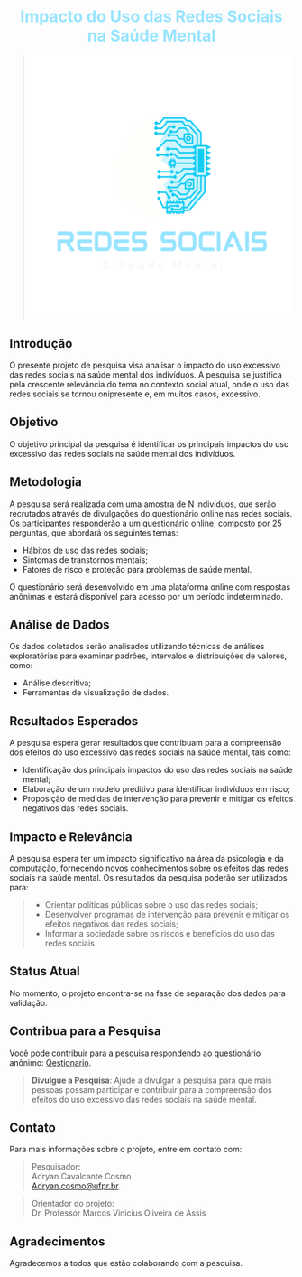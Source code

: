 
# <center><font color='#97E4FF'>Impacto do Uso das Redes Sociais na Saúde Mental</font></center> 

> ![Logo do projeto](/images/Logo.svg)

## Introdução

O presente projeto de pesquisa visa analisar o impacto do uso excessivo das redes sociais na saúde mental dos indivíduos. A pesquisa se justifica pela crescente relevância do tema no contexto social atual, onde o uso das redes sociais se tornou onipresente e, em muitos casos, excessivo.

## Objetivo

O objetivo principal da pesquisa é identificar os principais impactos do uso excessivo das redes sociais na saúde mental dos indivíduos.

## Metodologia

A pesquisa será realizada com uma amostra de N indivíduos, que serão recrutados através de divulgações do questionário online nas redes sociais.  
Os participantes responderão a um questionário online, composto por 25 perguntas, que abordará os seguintes temas:

* Hábitos de uso das redes sociais;
* Sintomas de transtornos mentais;
* Fatores de risco e proteção para problemas de saúde mental.

O questionário será desenvolvido em uma plataforma online com respostas anônimas e estará disponível para acesso por um período indeterminado.

## Análise de Dados

Os dados coletados serão analisados ​​utilizando técnicas de análises exploratórias para examinar padrões, intervalos e distribuições de valores, como:

* Análise descritiva;
* Ferramentas de visualização de dados.

## Resultados Esperados

A pesquisa espera gerar resultados que contribuam para a compreensão dos efeitos do uso excessivo das redes sociais na saúde mental, tais como:

* Identificação dos principais impactos do uso das redes sociais na saúde mental;
* Elaboração de um modelo preditivo para identificar indivíduos em risco;
* Proposição de medidas de intervenção para prevenir e mitigar os efeitos negativos das redes sociais.

## Impacto e Relevância

A pesquisa espera ter um impacto significativo na área da psicologia e da computação, fornecendo novos conhecimentos sobre os efeitos das redes sociais na saúde mental. Os resultados da pesquisa poderão ser utilizados para:

>* Orientar políticas públicas sobre o uso das redes sociais;
>* Desenvolver programas de intervenção para prevenir e mitigar os efeitos negativos das redes sociais;
>* Informar a sociedade sobre os riscos e benefícios do uso das redes sociais.

## Status Atual

No momento, o projeto encontra-se na fase de separação dos dados para validação.

## **Contribua para a Pesquisa**

Você pode contribuir para a pesquisa respondendo ao questionário anônimo: [Qestionario](https://forms.office.com/r/VcpnP7WctY).

>**Divulgue a Pesquisa**: Ajude a divulgar a pesquisa para que mais pessoas possam participar e contribuir para a compreensão dos efeitos do uso excessivo das redes sociais na saúde mental.

## Contato

Para mais informações sobre o projeto, entre em contato com:

> Pesquisador:  
> Adryan Cavalcante Cosmo  
> <Adryan.cosmo@ufpr.br>

>Orientador do projeto:  
>Dr. Professor Marcos Vinicius Oliveira de Assis

## Agradecimentos

Agradecemos a todos que estão colaborando com a pesquisa.
